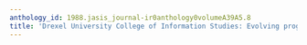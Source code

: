 ```yaml
---
anthology_id: 1988.jasis_journal-ir0anthology0volumeA39A5.8
title: 'Drexel University College of Information Studies: Evolving programs, new connections'
---
```


